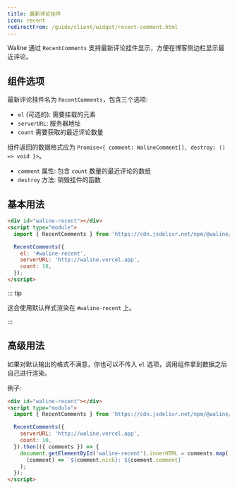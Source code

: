 ```yaml
---
title: 最新评论挂件
icon: recent
redirectFrom: /guide/client/widget/recent-comment.html
---
```


Waline 通过 `RecentComments` 支持最新评论挂件显示，方便在博客侧边栏显示最近评论。

<!-- more -->

## 组件选项

最新评论挂件名为 `RecentComments`，包含三个选项:

- `el` (可选的): 需要挂载的元素
- `serverURL`: 服务器地址
- `count` 需要获取的最近评论数量

组件返回的数据格式应为 `Promise<{ comment: WalineComment[], destroy: () => void }>`。

- `comment` 属性: 包含 `count` 数量的最近评论的数组
- `destroy` 方法: 销毁挂件的函数

## 基本用法

```html
<div id="waline-recent"></div>
<script type="module">
  import { RecentComments } from 'https://cdn.jsdelivr.net/npm/@waline/client/dist/waline.mjs';

  RecentComments({
    el: '#waline-recent',
    serverURL: 'http://waline.vercel.app',
    count: 10,
  });
</script>
```

::: tip

这会使用默认样式渲染在 `#waline-recent` 上。

:::

## 高级用法

如果对默认输出的格式不满意，你也可以不传入 `el` 选项，调用组件拿到数据之后自己进行渲染。

例子:

```html
<div id="waline-recent"></div>
<script type="module">
  import { RecentComments } from 'https://cdn.jsdelivr.net/npm/@waline/client/dist/waline.mjs';

  RecentComments({
    serverURL: 'http://waline.vercel.app',
    count: 10,
  }).then(({ comments }) => {
    document.getElementById('waline-recent').innerHTML = comments.map(
      (comment) => `${comment.nick}: ${comment.comment}`
    );
  });
</script>
```
